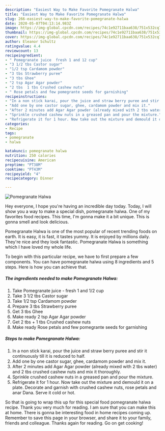 ```yaml
---
description: "Easiest Way to Make Favorite Pomegranate Halwa"
title: "Easiest Way to Make Favorite Pomegranate Halwa"
slug: 266-easiest-way-to-make-favorite-pomegranate-halwa
date: 2020-05-07T04:13:14.983Z
image: https://img-global.cpcdn.com/recipes/74c1e92711baa638/751x532cq70/pomegranate-halwa-recipe-main-photo.jpg
thumbnail: https://img-global.cpcdn.com/recipes/74c1e92711baa638/751x532cq70/pomegranate-halwa-recipe-main-photo.jpg
cover: https://img-global.cpcdn.com/recipes/74c1e92711baa638/751x532cq70/pomegranate-halwa-recipe-main-photo.jpg
author: Eleanor Schultz
ratingvalue: 4.4
reviewcount: 13
recipeingredient:
- " Pomegranate juice  fresh 1 and 12 cup"
- "3 1/2 tbs Castor sugar"
- "1/2 tsp Cardamom powder"
- "3 tbs Strawberry puree"
- "3 tbs Ghee"
- "2 tsp Agar Agar powder"
- "2 tbs  1 tbs Crushed cashew nuts"
- " Rose petals and few pomegrante seeds for garnishing"
recipeinstructions:
- "In a non stick karai, pour the juice and straw berry puree and stir it continuously till it is reduced to half."
- "Add one by one castor sugar, ghee, cardamom powder and mix it."
- "After 2 minutes add Agar Agar powder (already mixed with 2 tbs water) and 2 tbs crushed cashew nuts and mix it thoroughly."
- "Sprinkle crushed cashew nuts in a greased pan and pour the mixture."
- "Refrigerate it for 1 hour. Now take out the mixture and demould it on a plate. Decorate and garnish with crushed cashew nuts, rose petals and anar Dana. Serve it cold or hot."
categories:
- Recipe
tags:
- pomegranate
- halwa

katakunci: pomegranate halwa 
nutrition: 250 calories
recipecuisine: American
preptime: "PT38M"
cooktime: "PT43M"
recipeyield: "4"
recipecategory: Dinner

---
```



![Pomegranate Halwa](https://img-global.cpcdn.com/recipes/74c1e92711baa638/751x532cq70/pomegranate-halwa-recipe-main-photo.jpg)

Hey everyone, I hope you're having an incredible day today. Today, I will show you a way to make a special dish, pomegranate halwa. One of my favorites food recipes. This time, I'm gonna make it a bit unique. This is gonna smell and look delicious.

Pomegranate Halwa is one of the most popular of recent trending foods on earth. It is easy, it is fast, it tastes yummy. It is enjoyed by millions daily. They're nice and they look fantastic. Pomegranate Halwa is something which I have loved my whole life.




To begin with this particular recipe, we have to first prepare a few components. You can have pomegranate halwa using 8 ingredients and 5 steps. Here is how you can achieve that.

<!--inarticleads1-->

##### The ingredients needed to make Pomegranate Halwa:

1. Take  Pomegranate juice - fresh 1 and 1/2 cup
1. Take 3 1/2 tbs Castor sugar
1. Take 1/2 tsp Cardamom powder
1. Prepare 3 tbs Strawberry puree
1. Get 3 tbs Ghee
1. Make ready 2 tsp Agar Agar powder
1. Get 2 tbs + 1 tbs Crushed cashew nuts
1. Make ready  Rose petals and few pomegrante seeds for garnishing




<!--inarticleads2-->

##### Steps to make Pomegranate Halwa:

1. In a non stick karai, pour the juice and straw berry puree and stir it continuously till it is reduced to half.
1. Add one by one castor sugar, ghee, cardamom powder and mix it.
1. After 2 minutes add Agar Agar powder (already mixed with 2 tbs water) and 2 tbs crushed cashew nuts and mix it thoroughly.
1. Sprinkle crushed cashew nuts in a greased pan and pour the mixture.
1. Refrigerate it for 1 hour. Now take out the mixture and demould it on a plate. Decorate and garnish with crushed cashew nuts, rose petals and anar Dana. Serve it cold or hot.




So that is going to wrap this up for this special food pomegranate halwa recipe. Thank you very much for reading. I am sure that you can make this at home. There is gonna be interesting food in home recipes coming up. Remember to save this page in your browser, and share it to your family, friends and colleague. Thanks again for reading. Go on get cooking!
